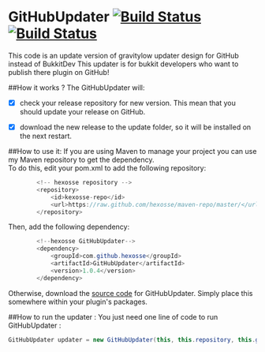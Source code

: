 # GitHubUpdater [![Build Status](https://drone.io/github.com/hexosse/GitHubUpdater/status.png)](https://drone.io/github.com/hexosse/GitHubUpdater/latest) [![Build Status](https://travis-ci.org/hexosse/GitHubUpdater.svg?branch=master)](https://travis-ci.org/hexosse/GitHubUpdater)
This code is an update version of gravitylow updater design for GitHub instead of BukkitDev
This updater is for bukkit developers who want to publish there plugin on GitHub!


##How it works ?
The GitHubUpdater will:
- [x] check your release repository for new version. This mean that you should update your release on GitHub.
- [x] download the new release to the update folder, so it will be installed on the next restart.


##How to use it:
If you are using Maven to manage your project you can use my Maven repository to get the dependency.<br>
To do this, edit your pom.xml to add the following repository:
```java
        <!-- hexosse repository -->
        <repository>
            <id>kexosse-repo</id>
            <url>https://raw.github.com/hexosse/maven-repo/master/</url>
        </repository>
```
Then, add the following dependency:
```java
        <!--hexosse GitHubUpdater-->
        <dependency>
            <groupId>com.github.hexosse</groupId>
            <artifactId>GitHubUpdater</artifactId>
            <version>1.0.4</version>
        </dependency>
```
Otherwise, download the [source code](https://github.com/hexosse/GitHubUpdater/tree/master/src/main/java/com/github/hexosse/githubupdater) for GitHubUpdater. Simply place this somewhere within your plugin's packages.


##How to run the updater :
You just need one line of code to run GitHubUpdater :
```java
GitHubUpdater updater = new GitHubUpdater(this, this.repository, this.getFile(), GitHubUpdater.UpdateType.DEFAULT, true);
```
